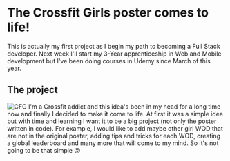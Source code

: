 # The Crossfit Girls poster comes to life!
This is actually my first project as I begin my path to becoming a Full Stack developer. Next week I'll start my 3-Year apprenticeship in Web and Mobile development but I've been doing courses in Udemy since March of this year.
## The project
![CFG](/Users/jordiolleballeste/Desktop/PORTFOLIO/THEGIRLSCF/img/Crossfit_Girls_WOD.jpg)
I'm a Crossfit addict and this idea's been in my head for a long time now and finally I decided to make it come to life.
At first it was a simple idea but with time and learning I want it to be a big project (not only the poster written in code).
For example, I would like to add maybe other girl WOD that are not in the original poster, adding tips and tricks for each WOD, creating a global leaderboard and many more that will come to my mind. So it's not going to be that simple :stuck_out_tongue_winking_eye: